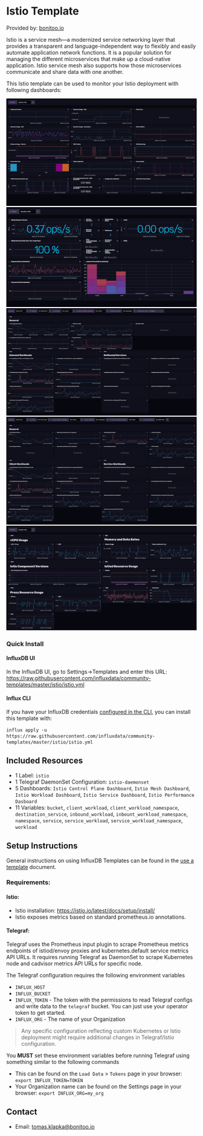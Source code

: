 # Istio Template

Provided by: [bonitoo.io](.)

Istio is a service mesh—a modernized service networking layer that provides a transparent and language-independent way to flexibly and easily automate application network functions. It is a popular solution for managing the different microservices that make up a cloud-native application. Istio service mesh also supports how those microservices communicate and share data with one another.

This Istio template can be used to monitor your Istio deployment with following dashboards:

![Istio Control Plane Dashboard](img/istio_control_plane.jpg)
![Istio Mesh Dashboard](img/istio_mesh.jpg)
![Istio Workload Dashboard](img/istio_workload.jpg)
![Istio Service Dashboard](img/istio_service.jpg)
![Istio Performance Dashboard](img/istio_performance.jpg)

### Quick Install

#### InfluxDB UI

In the InfluxDB UI, go to Settings->Templates and enter this URL: https://raw.githubusercontent.com/influxdata/community-templates/master/istio/istio.yml

#### Influx CLI

If you have your InfluxDB credentials [configured in the CLI](https://v2.docs.influxdata.com/v2.0/reference/cli/influx/config/), you can install this template with:

```
influx apply -u https://raw.githubusercontent.com/influxdata/community-templates/master/istio/istio.yml
```

## Included Resources

- 1 Label: `istio`
- 1 Telegraf DaemonSet Configuration: `istio-daemonset`
- 5 Dashboards: `Istio Control Plane Dashboard`, `Istio Mesh Dashboard`, `Istio Workload Dashboard`, `Istio Service Dashboard`, `Istio Performance Dasboard`
- 11 Variables: `bucket`, `client_workload`, `client_workload_namespace`, `destination_service`, `inbound_workload`, `inbount_workload_namespace`, `namespace`, `service`, `service_workload`, `service_workload_namespace`, `workload`

## Setup Instructions

General instructions on using InfluxDB Templates can be found in the [use a template](../docs/use_a_template.md) document.

### Requirements:

#### Istio:

- Istio installation: https://istio.io/latest/docs/setup/install/
- Istio exposes metrics based on standard prometheus.io annotations.

#### Telegraf:

Telegraf uses the Prometheus input plugin to scrape Prometheus metrics endpoints of istiod/envoy proxies and kubernetes.default service metrics API URLs.
It requires running Telegraf as DaemonSet to scrape Kubernetes node and cadvisor metrics API URLs for specific node.

The Telegraf configuration requires the following environment variables

- `INFLUX_HOST`
- `INFLUX_BUCKET`
- `INFLUX_TOKEN` - The token with the permissions to read Telegraf configs and write data to the `telegraf` bucket. You can just use your operator token to get started.
- `INFLUX_ORG` - The name of your Organization

> Any specific configuration reflecting custom Kubernetes or Istio deployment might require additional changes in Telegraf/Istio configuration.

You **MUST** set these environment variables before running Telegraf using something similar to the following commands

- This can be found on the `Load Data` > `Tokens` page in your browser: `export INFLUX_TOKEN=TOKEN`
- Your Organization name can be found on the Settings page in your browser: `export INFLUX_ORG=my_org`

## Contact

- Email: tomas.klapka@bonitoo.io
